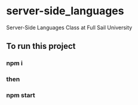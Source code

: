 # server-side_languages

Server-Side Languages Class at Full Sail University

## To run this project

### npm i

### then

### npm start
